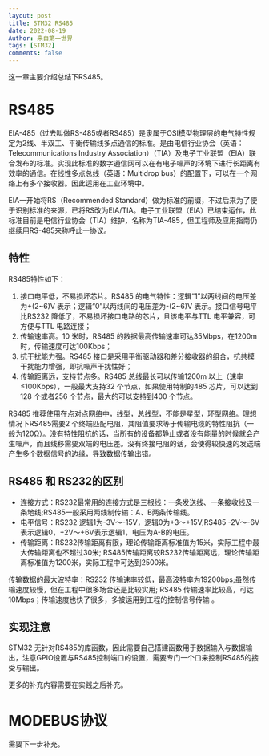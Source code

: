 ```yaml
---
layout: post
title: STM32 RS485
date: 2022-08-19
Author: 来自第一世界
tags: [STM32]
comments: false
---
```

这一章主要介绍总结下RS485。

# RS485

EIA-485（过去叫做RS-485或者RS485）是隶属于OSI模型物理层的电气特性规定为2线、半双工、平衡传输线多点通信的标准。是由电信行业协会（英语：Telecommunications Industry Association）（TIA）及电子工业联盟（EIA）联合发布的标准。实现此标准的数字通信网可以在有电子噪声的环境下进行长距离有效率的通信。在线性多点总线（英语：Multidrop bus）的配置下，可以在一个网络上有多个接收器。因此适用在工业环境中。

EIA一开始将RS（Recommended Standard）做为标准的前缀，不过后来为了便于识别标准的来源，已将RS改为EIA/TIA。电子工业联盟（EIA）已结束运作，此标准目前是电信行业协会（TIA）维护，名称为TIA-485，但工程师及应用指南仍继续用RS-485来称呼此一协议。

## 特性

RS485特性如下：

1. 接口电平低，不易损坏芯片。RS485 的电气特性：逻辑“1”以两线间的电压差为+(2\~6)V 表示；逻辑“0”以两线间的电压差为-(2\~6)V 表示。接口信号电平比RS232 降低了，不易损坏接口电路的芯片，且该电平与TTL 电平兼容，可方便与TTL 电路连接；
2. 传输速率高。10 米时，RS485 的数据最高传输速率可达35Mbps，在1200m 时，传输速度可达100Kbps；
3. 抗干扰能力强。RS485 接口是采用平衡驱动器和差分接收器的组合，抗共模干扰能力增强，即抗噪声干扰性好；
4. 传输距离远，支持节点多。RS485 总线最长可以传输1200m 以上（速率≤100Kbps），一般最大支持32 个节点，如果使用特制的485 芯片，可以达到128 个或者256 个节点，最大的可以支持到400 个节点。

RS485 推荐使用在点对点网络中，线型，总线型，不能是星型，环型网络。理想情况下RS485需要2 个终端匹配电阻，其阻值要求等于传输电缆的特性阻抗（一般为120Ω）。没有特性阻抗的话，当所有的设备都静止或者没有能量的时候就会产生噪声，而且线移需要双端的电压差。没有终接电阻的话，会使得较快速的发送端产生多个数据信号的边缘，导致数据传输出错。

## RS485 和 RS232的区别

* 连接方式：RS232最常用的连接方式是三根线：一条发送线、一条接收线及一条地线;RS485一般采用两线制传输：A、B两条传输线。
* 电平信号：RS232 逻辑1为-3V～-15V，逻辑0为+3～+15V;RS485 -2V～-6V表示逻辑0，+2V～+6V表示逻辑1，电压为A-B的电压。
* 传输距离：RS232传输距离有限，理论传输距离标准值为15米，实际工程中最大传输距离也不超过30米; RS485传输距离较RS232传输距离远，理论传输距离标准值为1200米，实际工程中可达到2500米。

传输数据的最大波特率：RS232 传输速率较低，最高波特率为19200bps;虽然传输速度较慢，但在工程中很多场合还是比较实用; RS485 传输速率比较高，可达10Mbps；传输速度也快了很多，多被运用到工程的控制信号传输 。

## 实现注意

STM32 无针对RS485的库函数，因此需要自己搭建函数用于数据输入与数据输出，注意GPIO设置与RS485控制端口的设置，需要专门一个口来控制RS485的接受与输出。

更多的补充内容需要在实践之后补充。

# MODEBUS协议

需要下一步补充。
